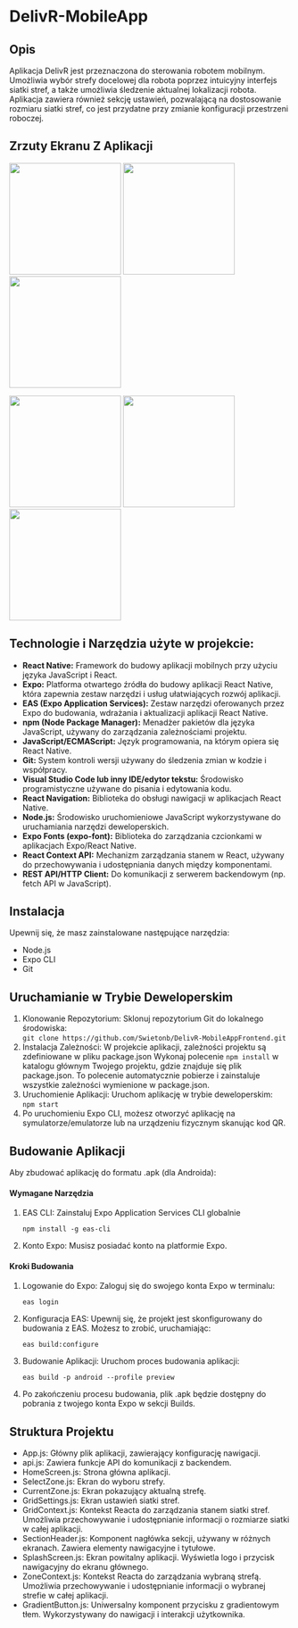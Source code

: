 # DelivR-MobileApp
## Opis
Aplikacja DelivR jest przeznaczona do sterowania robotem mobilnym. Umożliwia wybór strefy docelowej dla robota poprzez intuicyjny interfejs siatki stref, a także umożliwia śledzenie aktualnej lokalizacji robota. Aplikacja zawiera również sekcję ustawień, pozwalającą na dostosowanie rozmiaru siatki stref, co jest przydatne przy zmianie konfiguracji przestrzeni roboczej.

## **Zrzuty Ekranu Z Aplikacji**
<p float="left">
  <img src="https://github.com/Swietonb/DeliveR-MobileApp/assets/115777585/20e4fedd-50fa-45f6-8072-8c5fc56e3fb8" width="200" />
  <img src="https://github.com/Swietonb/DeliveR-MobileApp/assets/115777585/5b8297db-e495-4ca7-be20-49f1ee738b60" width="200" />
  <img src="https://github.com/Swietonb/DeliveR-MobileApp/assets/115777585/4de11103-e211-4299-86d6-fb01a5a59f4f" width="200" />
</p>
<p float="left">
  <img src="https://github.com/Swietonb/DeliveR-MobileApp/assets/115777585/1ad3f6a1-a13b-43bb-94f7-09239269747e" width="200" />
  <img src="https://github.com/Swietonb/DeliveR-MobileApp/assets/115777585/01a6700a-ec2b-41ae-9862-e59e2000afba" width="200" />
  <img src="https://github.com/Swietonb/DeliveR-MobileApp/assets/115777585/60d2b9ba-b92e-40ed-ba66-54555b385b62" width="200" />
</p>


## **Technologie i Narzędzia użyte w projekcie:**
* **React Native:** Framework do budowy aplikacji mobilnych przy użyciu języka JavaScript i React.
* **Expo:** Platforma otwartego źródła do budowy aplikacji React Native, która zapewnia zestaw narzędzi i usług ułatwiających rozwój aplikacji.
* **EAS (Expo Application Services):** Zestaw narzędzi oferowanych przez Expo do budowania, wdrażania i aktualizacji aplikacji React Native.
* **npm (Node Package Manager):** Menadżer pakietów dla języka JavaScript, używany do zarządzania zależnościami projektu.
* **JavaScript/ECMAScript:** Język programowania, na którym opiera się React Native.
* **Git:** System kontroli wersji używany do śledzenia zmian w kodzie i współpracy.
* **Visual Studio Code lub inny IDE/edytor tekstu:** Środowisko programistyczne używane do pisania i edytowania kodu.
* **React Navigation:** Biblioteka do obsługi nawigacji w aplikacjach React Native.
* **Node.js:** Środowisko uruchomieniowe JavaScript wykorzystywane do uruchamiania narzędzi deweloperskich.
* **Expo Fonts (expo-font):** Biblioteka do zarządzania czcionkami w aplikacjach Expo/React Native.
* **React Context API:** Mechanizm zarządzania stanem w React, używany do przechowywania i udostępniania danych między komponentami.
* **REST API/HTTP Client:** Do komunikacji z serwerem backendowym (np. fetch API w JavaScript).

## **Instalacja**
Upewnij się, że masz zainstalowane następujące narzędzia:
* Node.js
* Expo CLI
* Git

## **Uruchamianie w Trybie Deweloperskim**
1. Klonowanie Repozytorium: Sklonuj repozytorium Git do lokalnego środowiska:  
   `git clone https://github.com/Swietonb/DelivR-MobileAppFrontend.git`
2. Instalacja Zależności:
   W projekcie aplikacji, zależności projektu są zdefiniowane w pliku package.json
   Wykonaj polecenie `npm install` w katalogu głównym Twojego projektu, gdzie znajduje się plik package.json. To polecenie automatycznie pobierze i zainstaluje wszystkie zależności wymienione w package.json.
3. Uruchomienie Aplikacji: Uruchom aplikację w trybie deweloperskim:  
   `npm start`
4. Po uruchomieniu Expo CLI, możesz otworzyć aplikację na symulatorze/emulatorze lub na urządzeniu fizycznym skanując kod QR.

## **Budowanie Aplikacji**
Aby zbudować aplikację do formatu .apk (dla Androida):  
#### Wymagane Narzędzia ####
1. EAS CLI: Zainstaluj Expo Application Services CLI globalnie
   
   `npm install -g eas-cli`
2. Konto Expo: Musisz posiadać konto na platformie Expo.
#### Kroki Budowania ####
1. Logowanie do Expo: Zaloguj się do swojego konta Expo w terminalu:
   
   `eas login`
2. Konfiguracja EAS: Upewnij się, że projekt jest skonfigurowany do budowania z EAS. Możesz to zrobić, uruchamiając:
   
   `eas build:configure`
3. Budowanie Aplikacji: Uruchom proces budowania aplikacji:
   
   `eas build -p android --profile preview`
4. Po zakończeniu procesu budowania, plik .apk będzie dostępny do pobrania z twojego konta Expo w sekcji Builds.

## **Struktura Projektu** ##
* App.js: Główny plik aplikacji, zawierający konfigurację nawigacji.
* api.js: Zawiera funkcje API do komunikacji z backendem.
* HomeScreen.js: Strona główna aplikacji.
* SelectZone.js: Ekran do wyboru strefy.
* CurrentZone.js: Ekran pokazujący aktualną strefę.
* GridSettings.js: Ekran ustawień siatki stref.
* GridContext.js: Kontekst Reacta do zarządzania stanem siatki stref. Umożliwia przechowywanie i udostępnianie informacji o rozmiarze siatki w całej aplikacji.
* SectionHeader.js: Komponent nagłówka sekcji, używany w różnych ekranach. Zawiera elementy nawigacyjne i tytułowe.
* SplashScreen.js: Ekran powitalny aplikacji. Wyświetla logo i przycisk nawigacyjny do ekranu głównego.
* ZoneContext.js: Kontekst Reacta do zarządzania wybraną strefą. Umożliwia przechowywanie i udostępnianie informacji o wybranej strefie w całej aplikacji.
* GradientButton.js: Uniwersalny komponent przycisku z gradientowym tłem. Wykorzystywany do nawigacji i interakcji użytkownika.   
